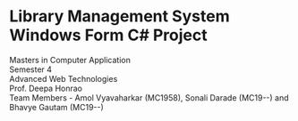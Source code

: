 # Library Management System Windows Form C# Project
Masters in Computer Application <br/>
Semester 4 <br/>
Advanced Web Technologies <br/>
Prof. Deepa Honrao <br/>
Team Members - Amol Vyavaharkar (MC1958), Sonali Darade (MC19--) and Bhavye Gautam (MC19--) <br/>
